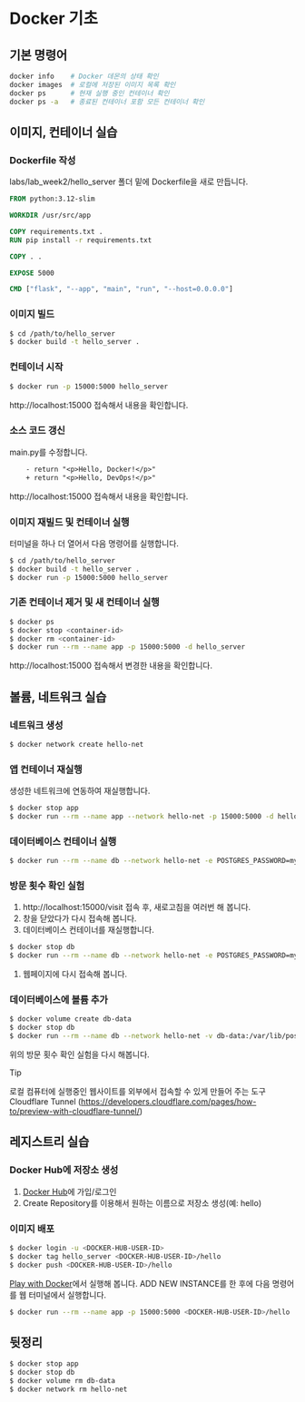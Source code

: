 # Docker 기초

## 기본 명령어

```bash
docker info    # Docker 데몬의 상태 확인
docker images  # 로컬에 저장된 이미지 목록 확인
docker ps      # 현재 실행 중인 컨테이너 확인
docker ps -a   # 종료된 컨테이너 포함 모든 컨테이너 확인
```


## 이미지, 컨테이너 실습

### Dockerfile 작성

labs/lab_week2/hello_server 폴더 밑에 Dockerfile을 새로 만듭니다.

```Dockerfile
FROM python:3.12-slim

WORKDIR /usr/src/app

COPY requirements.txt .
RUN pip install -r requirements.txt

COPY . .

EXPOSE 5000

CMD ["flask", "--app", "main", "run", "--host=0.0.0.0"]
```


### 이미지 빌드
```sh
$ cd /path/to/hello_server
$ docker build -t hello_server .
```

### 컨테이너 시작
```sh
$ docker run -p 15000:5000 hello_server
```
http://localhost:15000 접속해서 내용을 확인합니다.

### 소스 코드 갱신
main.py를 수정합니다.
```diff
    - return "<p>Hello, Docker!</p>"
    + return "<p>Hello, DevOps!</p>"
```
http://localhost:15000 접속해서 내용을 확인합니다.

### 이미지 재빌드 및 컨테이너 실행
터미널을 하나 더 열어서 다음 명령어를 실행합니다.
```sh
$ cd /path/to/hello_server
$ docker build -t hello_server .
$ docker run -p 15000:5000 hello_server
```

### 기존 컨테이너 제거 및 새 컨테이너 실행
```sh
$ docker ps
$ docker stop <container-id>
$ docker rm <container-id>
$ docker run --rm --name app -p 15000:5000 -d hello_server
```
http://localhost:15000 접속해서 변경한 내용을 확인합니다.

## 볼륨, 네트워크 실습

### 네트워크 생성
```sh
$ docker network create hello-net
```

### 앱 컨테이너 재실행
생성한 네트워크에 연동하여 재실행합니다.
```sh
$ docker stop app
$ docker run --rm --name app --network hello-net -p 15000:5000 -d hello_server
```

### 데이터베이스 컨테이너 실행
```sh
$ docker run --rm --name db --network hello-net -e POSTGRES_PASSWORD=mysecretpassword -d postgres
```

### 방문 횟수 확인 실험
1. http://localhost:15000/visit 접속 후, 새로고침을 여러번 해 봅니다.
1. 창을 닫았다가 다시 접속해 봅니다.
1. 데이터베이스 컨테이너를 재실행합니다.
```sh
$ docker stop db
$ docker run --rm --name db --network hello-net -e POSTGRES_PASSWORD=mysecretpassword -d postgres
```
1. 웹페이지에 다시 접속해 봅니다.

### 데이터베이스에 볼륨 추가
```sh
$ docker volume create db-data
$ docker stop db
$ docker run --rm --name db --network hello-net -v db-data:/var/lib/postgresql/data -e POSTGRES_PASSWORD=mysecretpassword -d postgres
```
위의 방문 횟수 확인 실험을 다시 해봅니다.

> [!TIP]
> 로컬 컴퓨터에 실행중인 웹사이트를 외부에서 접속할 수 있게 만들어 주는 도구
> Cloudflare Tunnel (https://developers.cloudflare.com/pages/how-to/preview-with-cloudflare-tunnel/)

## 레지스트리 실습

### Docker Hub에 저장소 생성

1. [Docker Hub](https://hub.docker.com/)에 가입/로그인
1. Create Repository를 이용해서 원하는 이름으로 저장소 생성(예: hello)

### 이미지 배포

```sh
$ docker login -u <DOCKER-HUB-USER-ID>
$ docker tag hello_server <DOCKER-HUB-USER-ID>/hello
$ docker push <DOCKER-HUB-USER-ID>/hello
```
[Play with Docker](https://labs.play-with-docker.com)에서 실행해 봅니다.
ADD NEW INSTANCE를 한 후에 다음 명령어를 웹 터미널에서 실행합니다.
```sh
$ docker run --rm --name app -p 15000:5000 <DOCKER-HUB-USER-ID>/hello
```

## 뒷정리

```sh
$ docker stop app
$ docker stop db
$ docker volume rm db-data
$ docker network rm hello-net
```